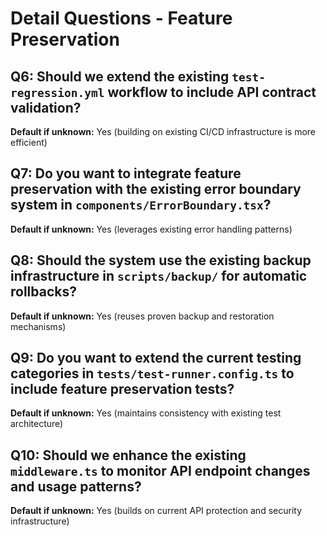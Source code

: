 # Detail Questions - Feature Preservation

## Q6: Should we extend the existing `test-regression.yml` workflow to include API contract validation?

**Default if unknown:** Yes (building on existing CI/CD infrastructure is more
efficient)

## Q7: Do you want to integrate feature preservation with the existing error boundary system in `components/ErrorBoundary.tsx`?

**Default if unknown:** Yes (leverages existing error handling patterns)

## Q8: Should the system use the existing backup infrastructure in `scripts/backup/` for automatic rollbacks?

**Default if unknown:** Yes (reuses proven backup and restoration mechanisms)

## Q9: Do you want to extend the current testing categories in `tests/test-runner.config.ts` to include feature preservation tests?

**Default if unknown:** Yes (maintains consistency with existing test
architecture)

## Q10: Should we enhance the existing `middleware.ts` to monitor API endpoint changes and usage patterns?

**Default if unknown:** Yes (builds on current API protection and security
infrastructure)
